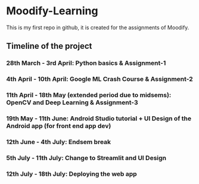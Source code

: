 # Moodify-Learning
This is my first repo in github, it is created for the assignments of Moodify.

## Timeline of the project
### 28th March - 3rd April: Python basics & Assignment-1
### 4th April - 10th April: Google ML Crash Course & Assignment-2
### 11th April - 18th May (extended period due to midsems): OpenCV and Deep Learning & Assignment-3
### 19th May - 11th June: Android Studio tutorial + UI Design of the Android app (for front end app dev)
### 12th June - 4th July: Endsem break
### 5th July - 11th July: Change to Streamlit and UI Design
### 12th July - 18th July: Deploying the web app

